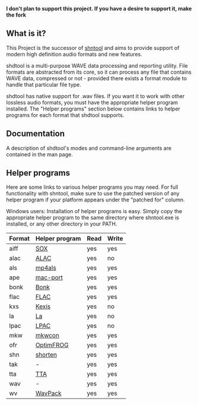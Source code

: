 **I don't plan to support this project. If you have a desire to support it, make the fork**

What is it?
-----------

This Project is the successor of [shntool](http://www.etree.org/shnutils/shntool/) and aims to provide support of modern high definition audio formats and new features.


shdtool is a multi-purpose WAVE data processing and reporting utility. File formats are abstracted from its core, so it can process any file that contains WAVE data, 
compressed or not - provided there exists a format module to handle that particular file type.

shdtool has native support for .wav files. If you want it to work with other lossless audio formats, you must have the appropriate helper program installed. 
The "Helper programs" section below contains links to helper programs for each format that shdtool supports.


Documentation
-------------

A description of shdtool's modes and command-line arguments are contained in the man page.


Helper programs
---------------

Here are some links to various helper programs you may need. For full functionality with shntool, make sure to use the patched version of any helper program if your platform appears under the "patched for" column.

Windows users: Installation of helper programs is easy. Simply copy the appropriate helper program to the same directory where shntool.exe is installed, or any other directory in your PATH.



Format | Helper program                                             | Read | Write
-------|------------------------------------------------------------|------|------
aiff   | [SOX](http://sox.sourceforge.net/)                         | yes  | yes
alac   | [ALAC](http://craz.net/programs/itunes/alac.html)          | yes  | no
als    | [mp4als](http://www.nue.tu-berlin.de/menue/forschung/projekte/beendete_projekte/mpeg-4_audio_lossless_coding_als/) | yes | yes
ape    | [mac-port](http://supermmx.org/linux/mac/)                 | yes  | yes
bonk   | [Bonk](http://www.logarithmic.net/pfh/bonk)                | yes  | yes
flac   | [FLAC](http://flac.sourceforge.net/)                       | yes  | yes
kxs    | [Kexis](http://www.sourceforge.net/projects/kexis/)        | yes  | no
la     | [La](http://www.lossless-audio.com/)                       | yes  | no
lpac   | [LPAC](http://www.nue.tu-berlin.de/wer/liebchen/lpac.html) | yes  | no
mkw    | [mkwcon](http://www.etree.org/shnutils/mkwcon/)            | yes  | yes
ofr    | [OptimFROG](http://www.losslessaudio.org/)                 | yes  | yes
shn    | [shorten](http://www.etree.org/shnutils/shorten/)          | yes  | yes
tak    | -                                                          | yes  | yes
tta    | [TTA](http://sourceforge.net/projects/tta/)                | yes  | yes
wav    | -                                                          | yes  | yes
wv     | [WavPack](http://www.wavpack.com/)                         | yes  | yes


